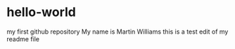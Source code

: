 # hello-world
my first github repository
My name is Martin Williams
this is a test edit of my readme file
